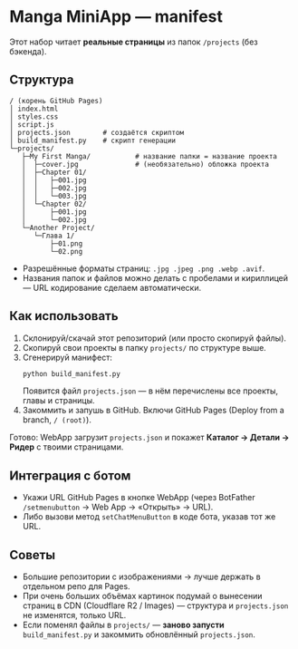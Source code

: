 # Manga MiniApp — manifest
Этот набор читает **реальные страницы** из папок `/projects` (без бэкенда).

## Структура
```
/ (корень GitHub Pages)
│ index.html
│ styles.css
│ script.js
│ projects.json        # создаётся скриптом
│ build_manifest.py    # скрипт генерации
└─projects/
   ├─My First Manga/           # название папки = название проекта
   │  ├─cover.jpg              # (необязательно) обложка проекта
   │  ├─Chapter 01/
   │  │   ├─001.jpg
   │  │   ├─002.jpg
   │  │   └─003.jpg
   │  └─Chapter 02/
   │      ├─001.jpg
   │      └─002.jpg
   └─Another Project/
      └─Глава 1/
          ├─01.png
          └─02.png
```

- Разрешённые форматы страниц: `.jpg .jpeg .png .webp .avif`.
- Названия папок и файлов можно делать с пробелами и кириллицей — URL кодирование сделаем автоматически.

## Как использовать
1. Склонируй/скачай этот репозиторий (или просто скопируй файлы).
2. Скопируй свои проекты в папку `projects/` по структуре выше.
3. Сгенерируй манифест:
   ```bash
   python build_manifest.py
   ```
   Появится файл `projects.json` — в нём перечислены все проекты, главы и страницы.
4. Закоммить и запушь в GitHub. Включи GitHub Pages (Deploy from a branch, `/ (root)`).

Готово: WebApp загрузит `projects.json` и покажет **Каталог → Детали → Ридер** с твоими страницами.

## Интеграция с ботом
- Укажи URL GitHub Pages в кнопке WebApp (через BotFather `/setmenubutton` → Web App → «Открыть» → URL).
- Либо вызови метод `setChatMenuButton` в коде бота, указав тот же URL.

## Советы
- Большие репозитории с изображениями → лучше держать в отдельном репо для Pages.
- При очень больших объёмах картинок подумай о вынесении страниц в CDN (Cloudflare R2 / Images) — структура и `projects.json` не изменятся, только URL.
- Если поменял файлы в `projects/` — **заново запусти** `build_manifest.py` и закоммить обновлённый `projects.json`.
